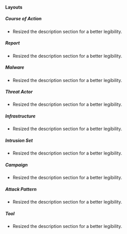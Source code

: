 #### Layouts
##### Course of Action
- Resized the description section for a better legibility.
##### Report
- Resized the description section for a better legibility.
##### Malware
- Resized the description section for a better legibility.
##### Threat Actor
- Resized the description section for a better legibility.
##### Infrastructure
- Resized the description section for a better legibility.
##### Intrusion Set
- Resized the description section for a better legibility.
##### Campaign
- Resized the description section for a better legibility.
##### Attack Pattern
- Resized the description section for a better legibility.
##### Tool
- Resized the description section for a better legibility.
